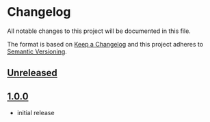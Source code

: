 # Changelog

All notable changes to this project will be documented in this file.

The format is based on [Keep a Changelog](http://keepachangelog.com/) and this project adheres to [Semantic Versioning](http://semver.org/).

## [Unreleased]

## [1.0.0]
- initial release

[Unreleased]: https://github.com/shopgate-professional-services/ext-fashion-swatches/compare/v1.0.0...HEAD
[1.0.0]: https://github.com/shopgate-professional-services/ext-fashion-swatches/releases/v1.0.0
